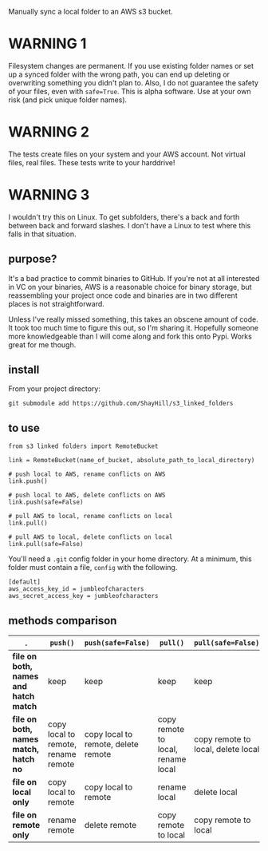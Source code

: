 Manually sync a local folder to an AWS s3 bucket.

# WARNING 1
Filesystem changes are permanent. If you use existing folder names or set up a synced folder with the wrong path, you can end up deleting or overwriting something you didn't plan to. Also, I do not guarantee the safety of your files, even with `safe=True`. This is alpha software. Use at your own risk (and pick unique folder names).

# WARNING 2
The tests create files on your system and your AWS account. Not virtual files, real files. These tests write to your harddrive!

# WARNING 3
I wouldn't try this on Linux. To get subfolders, there's a back and forth between back and forward slashes. I don't have a Linux to test where this falls in that situation.

## purpose?
It's a bad practice to commit binaries to GitHub. If you're not at all interested in VC on your binaries, AWS is a reasonable choice for binary storage, but reassembling your project once code and binaries are in two different places is not straightforward.

Unless I've really missed something, this takes an obscene amount of code. It took too much time to figure this out, so I'm sharing it. Hopefully someone more knowledgeable than I will come along and fork this onto Pypi. Works great for me though.

## install

From your project directory:

`git submodule add https://github.com/ShayHill/s3_linked_folders`

## to use

```
from s3 linked folders import RemoteBucket

link = RemoteBucket(name_of_bucket, absolute_path_to_local_directory)

# push local to AWS, rename conflicts on AWS
link.push()

# push local to AWS, delete conflicts on AWS
link.push(safe=False)

# pull AWS to local, rename conflicts on local
link.pull()

# pull AWS to local, delete conflicts on local
link.pull(safe=False)
```

You'll need a `.git` config folder in your home directory. At a minimum, this folder must contain a file, `config` with the following.

```
[default]
aws_access_key_id = jumbleofcharacters
aws_secret_access_key = jumbleofcharacters
```

## methods comparison

.|`push()`|`push(safe=False)`|`pull()`|`pull(safe=False)`|
--- | --- | --- | --- | --- |
**file on both, names and hatch match**|keep|keep|keep|keep|
**file on both, names match, hatch no**|copy local to remote, rename remote|copy local to remote, delete remote|copy remote to local, rename local|copy remote to local, delete local|
**file on local only**|copy local to remote|copy local to remote|rename local|delete local|
**file on remote only**|rename remote|delete remote|copy remote to local|copy remote to local|
